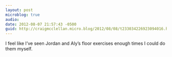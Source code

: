 ```yaml
---
layout: post
microblog: true
audio: 
date: 2012-08-07 21:57:43 -0500
guid: http://craigmcclellan.micro.blog/2012/08/08/t233034226923094016.html
---
```

I feel like I’ve seen Jordan and Aly’s floor exercises enough times I could do them myself.
